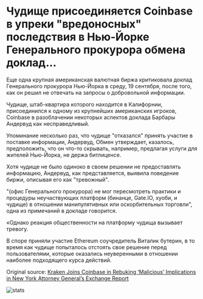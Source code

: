 # Чудище присоединяется Coinbase в упреки "вредоносных" последствия в Нью-Йорке Генерального прокурора обмена доклад...

Еще одна крупная американская валютная биржа критиковала доклад Генерального прокурора Нью-Йорка в среду, 19 сентября, после того, как он решил не отвечать на запросы о добровольной информации.

Чудище, штаб-квартира которого находится в Калифорнии, присоединился к одному из крупнейших американских игроков, Coinbase в разоблачении некоторых аспектов доклада Барбары Андервуд как несправедливый.

Упоминание несколько раз, что чудище "отказался" принять участие в поставке информации, Андервуд, Обмен утверждает, казалось, предположить, что он что-то скрывать, например, предлагая услуги для жителей Нью-Йорка, не держа битлиценсе.

Хотя чудище не было одиноко в своем решении не предоставлять информацию, Андервуд, как представляется, выявила поведение биржи, описывая его как "тревожный".

"(офис Генерального прокурора) не мог пересмотреть практики и процедуры неучаствующих платформ (бинанце, Gate.IO, хуоби, и чудище) в отношении манипулятивных или оскорбительных торговли", одна из примечаний в докладе говорится.

«Однако реакция общественности на платформу чудища вызывает тревогу.

В споре приняли участие Ethereum соучредитель Виталик бутерин, в то время как чудище попыталось отстоять свое решение перед пользователями, которые оказались неуверенными в отношении наиболее подходящего курса действий.

Original source: [Kraken Joins Coinbase in Rebuking ‘Malicious’ Implications in New York Attorney General’s Exchange Report](https://cointelegraph.com/news/kraken-joins-coinbase-in-rebuking-malicious-implications-in-new-york-attorney-generals-exchange-report)

![stats](https://c.statcounter.com/11760860/0/a89fa40b/1/ "stats")